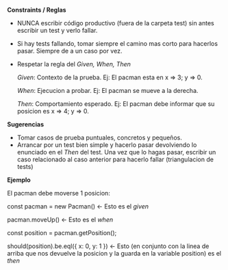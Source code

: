 **Constraints / Reglas**
- NUNCA escribir código productivo (fuera de la carpeta test) sin antes
escribir un test y verlo fallar.
- Si hay tests fallando, tomar siempre el camino mas corto para hacerlos 
pasar. Siempre de a un caso por vez.
- Respetar la regla del *Given, When, Then*

    *Given*: Contexto de la prueba. Ej: El pacman esta en x => 3; y => 0.
    
    *When*: Ejecucion a probar. Ej: El pacman se mueve a la derecha.
    
    *Then*: Comportamiento esperado. Ej: El pacman debe informar que su posicion es 
    x => 4; y => 0.

**Sugerencias**
- Tomar casos de prueba puntuales, concretos y pequeños.
- Arrancar por un test bien simple y hacerlo pasar devolviendo lo enunciado en el *Then* del 
test. 
Una vez que lo hagas pasar, escribir un caso relacionado al caso anterior para hacerlo 
fallar (triangulacion de tests)

**Ejemplo**

El pacman debe moverse 1 posicion:

const pacman = new Pacman() <- Esto es el _given_

pacman.moveUp() <- Esto es el _when_

const position = pacman.getPosition();

should(position).be.eql({
    x: 0,
    y: 1
}) <- Esto (en conjunto con la linea de arriba que nos devuelve la posicion y la guarda 
en la variable position) es el _then_
